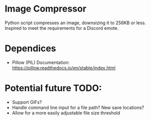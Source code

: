# Image Compressor
Python script compresses an image, downsizing it to 256KB or less.
Inspired to meet the requirements for a Discord emote.

# Dependices 
- Pillow (PIL) Documentation: https://pillow.readthedocs.io/en/stable/index.html

# Potential future TODO:
- Support GIFs?
- Handle command line input for a file path? New save locations?
- Allow for a more easily adjustable file size threshold
